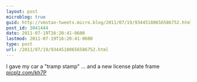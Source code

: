 ```yaml
---
layout: post
microblog: true
guid: http://vmstan-tweets.micro.blog/2011/07/19/93445180656586752.html
post_id: 3041444
date: 2011-07-19T16:20:41-0600
lastmod: 2011-07-19T16:20:41-0600
type: post
url: /2011/07/19/93445180656586752.html
---
```

I gave my car a "tramp stamp" ... and a new license plate frame [picplz.com/kh7P](http://picplz.com/kh7P)
